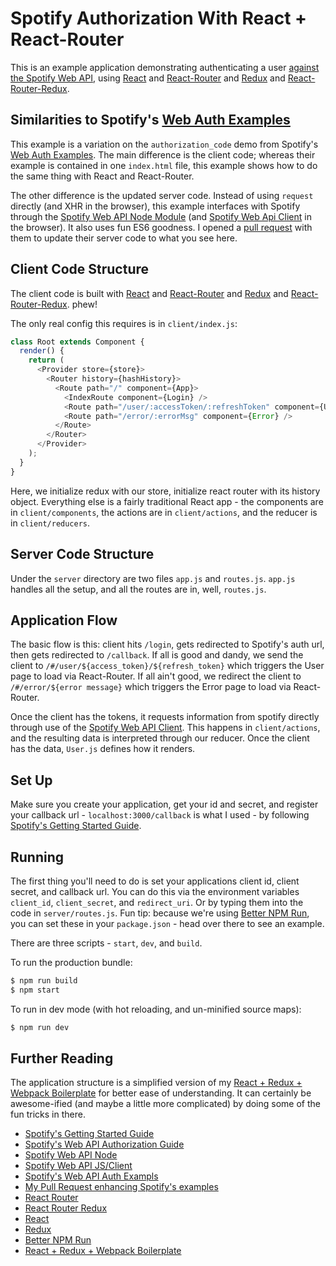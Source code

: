 # Spotify Authorization With React + React-Router

This is an example application demonstrating authenticating a user
[against the Spotify Web API][sag], using [React][r] and [React-Router][rr]
and [Redux][rx] and [React-Router-Redux][rrr].

## Similarities to Spotify's [Web Auth Examples][wae]

This example is a variation on the `authorization_code` demo from Spotify's
[Web Auth Examples][wae]. The main difference is the client code; whereas their
example is contained in one `index.html` file, this example shows how to do the
same thing with React and React-Router.

The other difference is the updated server code. Instead of using `request`
directly (and XHR in the browser), this example interfaces with Spotify through
the [Spotify Web API Node Module][swn] (and [Spotify Web Api Client][swj] in the
browser). It also uses fun ES6 goodness. I opened a [pull request][spr] with
them to update their server code to what you see here.

## Client Code Structure

The client code is built with [React][r] and [React-Router][rr] and [Redux][rx]
and [React-Router-Redux][rrr]. phew!

The only real config this requires is in `client/index.js`:

~~~js
class Root extends Component {
  render() {
    return (
      <Provider store={store}>
        <Router history={hashHistory}>
          <Route path="/" component={App}>
            <IndexRoute component={Login} />
            <Route path="/user/:accessToken/:refreshToken" component={User} />
            <Route path="/error/:errorMsg" component={Error} />
          </Route>
        </Router>
      </Provider>
    );
  }
}
~~~

Here, we initialize redux with our store, initialize react router with its
history object. Everything else is a fairly traditional React app - the
components are in `client/components`, the actions are in `client/actions`,
and the reducer is in `client/reducers`.

## Server Code Structure

Under the `server` directory are two files `app.js` and `routes.js`. `app.js`
handles all the setup, and all the routes are in, well, `routes.js`.

## Application Flow

The basic flow is this: client hits `/login`, gets redirected to Spotify's auth
url, then gets redirected to `/callback`. If all is good and dandy, we send the
client to `/#/user/${access_token}/${refresh_token}` which triggers the User
page to load via React-Router. If all ain't good, we redirect the client to
`/#/error/${error message}` which triggers the Error page to load via
React-Router.

Once the client has the tokens, it requests information from spotify directly
through use of the [Spotify Web API Client][swj]. This happens in
`client/actions`, and the resulting data is interpreted through our reducer.
Once the client has the data, `User.js` defines how it renders.

## Set Up

Make sure you create your application, get your id and secret, and register
your callback url - `localhost:3000/callback` is what I used - by following
[Spotify's Getting Started Guide][sgs].

## Running

The first thing you'll need to do is set your applications client id, client
secret, and callback url. You can do this via the environment variables
`client_id`, `client_secret`, and `redirect_uri`. Or by typing them into the
code in `server/routes.js`. Fun tip: because we're using [Better NPM Run][bnr],
you can set these in your `package.json` - head over there to see an example.

There are three scripts - `start`, `dev`, and `build`.

To run the production bundle:

~~~bash
$ npm run build
$ npm start
~~~

To run in dev mode (with hot reloading, and un-minified source maps):

~~~bash
$ npm run dev
~~~

## Further Reading

The application structure is a simplified version of my
[React + Redux + Webpack Boilerplate][bp] for better ease of understanding.
It can certainly be awesome-ified (and maybe a little more complicated) by
doing some of the fun tricks in there.

  - [Spotify's Getting Started Guide][sgs]
  - [Spotify's Web API Authorization Guide][sag]
  - [Spotify Web API Node][swn]
  - [Spotify Web API JS/Client][swj]
  - [Spotify's Web API Auth Exampls][wae]
  - [My Pull Request enhancing Spotify's examples][spr]
  - [React Router][rr]
  - [React Router Redux][rrr]
  - [React][r]
  - [Redux][rx]
  - [Better NPM Run][bnr]
  - [React + Redux + Webpack Boilerplate][bp]

[sgs]: https://developer.spotify.com/web-api/tutorial/
[sag]: https://developer.spotify.com/web-api/authorization-guide/
[swn]: https://github.com/JMPerez/spotify-web-api-node
[swj]: https://github.com/JMPerez/spotify-web-api-js
[wae]: https://github.com/spotify/web-api-auth-examples
[spr]: https://github.com/spotify/web-api-auth-examples/pull/7
[rr]:  https://github.com/rackt/react-router
[rrr]: https://github.com/rackt/react-router-redux
[r]:   https://facebook.github.io/react/
[rx]:  http://redux.js.org/
[bnr]: https://www.npmjs.com/package/better-npm-run
[bp]:  https://github.com/kauffecup/react-redux-webpack-boilerplate
